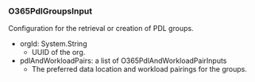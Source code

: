 ### O365PdlGroupsInput
Configuration for the retrieval or creation of PDL groups.

- orgId: System.String
  - UUID of the org.
- pdlAndWorkloadPairs: a list of O365PdlAndWorkloadPairInputs
  - The preferred data location and workload pairings for the groups.
